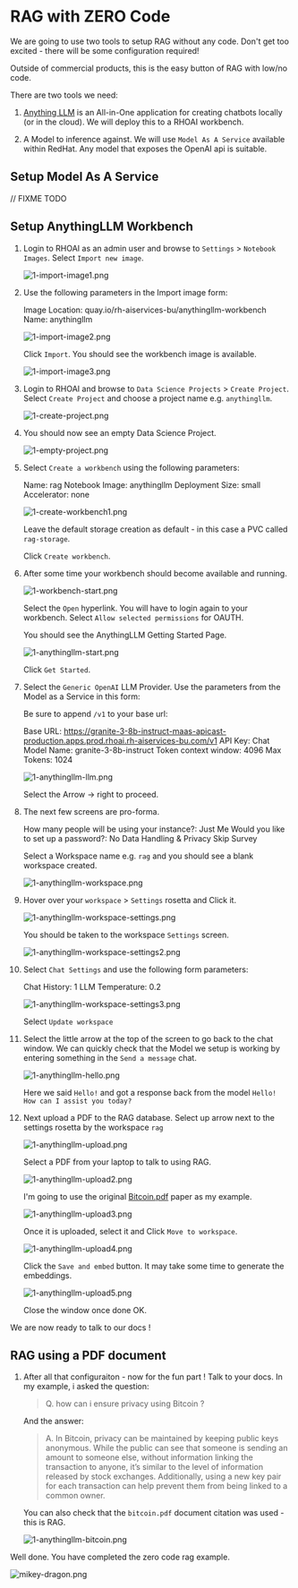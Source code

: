 # RAG with ZERO Code

We are going to use two tools to setup RAG without any code. Don't get too excited - there will be some configuration required!

Outside of commercial products, this is the easy button of RAG with low/no code.

There are two tools we need:

1. [Anything LLM](https://anythingllm.com/) is an All-in-One application for creating chatbots locally (or in the cloud). We will deploy this to a RHOAI workbench.

2. A Model to inference against. We will use `Model As A Service` available within RedHat. Any model that exposes the OpenAI api is suitable.

## Setup Model As A Service

// FIXME TODO

## Setup AnythingLLM Workbench

1. Login to RHOAI as an admin user and browse to `Settings` > `Notebook Images`. Select `Import new image`.

    ![1-import-image1.png](images/1-import-image1.png)

1. Use the following parameters in the Import image form:

    Image Location: quay.io/rh-aiservices-bu/anythingllm-workbench
    Name: anythingllm

    ![1-import-image2.png](images/1-import-image2.png)

    Click `Import`. You should see the workbench image is available.

    ![1-import-image3.png](images/1-import-image3.png)

1. Login to RHOAI and browse to `Data Science Projects` > `Create Project`. Select `Create Project` and choose a project name e.g. `anythingllm`.

    ![1-create-project.png](images/1-create-project.png)

1. You should now see an empty Data Science Project.

    ![1-empty-project.png](images/1-empty-project.png)

1. Select `Create a workbench` using the following parameters:

    Name: rag
    Notebook Image: anythingllm
    Deployment Size: small
    Accelerator: none

    ![1-create-workbench1.png](images/1-create-workbench1.png)

    Leave the default storage creation as default - in this case a PVC called `rag-storage`.

    Click `Create workbench`.

1. After some time your workbench should become available and running.

    ![1-workbench-start.png](images/1-workbench-start.png)

    Select the `Open` hyperlink. You will have to login again to your workbench. Select `Allow selected permissions` for OAUTH.

    You should see the AnythingLLM Getting Started Page.

    ![1-anythingllm-start.png](images/1-anythingllm-start.png)

    Click `Get Started`.

1. Select the `Generic OpenAI` LLM Provider. Use the parameters from the Model as a Service in this form:

    Be sure to append `/v1` to your base url:

    Base URL: https://granite-3-8b-instruct-maas-apicast-production.apps.prod.rhoai.rh-aiservices-bu.com/v1
    API Key: <use your provided apikey>
    Chat Model Name: granite-3-8b-instruct
    Token context window: 4096
    Max Tokens: 1024

    ![1-anythingllm-llm.png](images/1-anythingllm-llm.png)

    Select the Arrow -> right to proceed.

1. The next few screens are pro-forma.

    How many people will be using your instance?: Just Me
    Would you like to set up a password?: No
    Data Handling & Privacy
    Skip Survey

    Select a Workspace name e.g. `rag` and you should see a blank workspace created.

    ![1-anythingllm-workspace.png](images/1-anythingllm-workspace.png)

1. Hover over your `workspace` > `Settings` rosetta and Click it.

    ![1-anythingllm-workspace-settings.png](images/1-anythingllm-workspace-settings.png)

    You should be taken to the workspace `Settings` screen.

    ![1-anythingllm-workspace-settings2.png](images/1-anythingllm-workspace-settings2.png)

1. Select `Chat Settings` and use the following form parameters:

    Chat History: 1
    LLM Temperature: 0.2

    ![1-anythingllm-workspace-settings3.png](images/1-anythingllm-workspace-settings3.png)

    Select `Update workspace`

1. Select the little arrow at the top of the screen to go back to the chat window. We can quickly check that the Model we setup is working by entering something in the `Send a message` chat.

    ![1-anythingllm-hello.png](images/1-anythingllm-hello.png)

    Here we said `Hello!` and got a response back from the model `Hello! How can I assist you today?`

1. Next upload a PDF to the RAG database. Select up arrow next to the settings rosetta by the workspace `rag`

    ![1-anythingllm-upload.png](images/1-anythingllm-upload.png)

    Select a PDF from your laptop to talk to using RAG.

    ![1-anythingllm-upload2.png](images/1-anythingllm-upload2.png)

    I'm going to use the original [Bitcoin.pdf](https://bitcoin.org/bitcoin.pdf) paper as my example.

    ![1-anythingllm-upload3.png](images/1-anythingllm-upload3.png)

    Once it is uploaded, select it and Click `Move to workspace`.

    ![1-anythingllm-upload4.png](images/1-anythingllm-upload4.png)

    Click the `Save and embed` button. It may take some time to generate the embeddings.

    ![1-anythingllm-upload5.png](images/1-anythingllm-upload5.png)

    Close the window once done OK.

We are now ready to talk to our docs !

## RAG using a PDF document

1. After all that configuraiton - now for the fun part ! Talk to your docs. In my example, i asked the question:

    > Q. how can i ensure privacy using Bitcoin ?

    And the answer:

    > A. In Bitcoin, privacy can be maintained by keeping public keys anonymous. While the public can see that someone is sending an amount to someone else, without information linking the transaction to anyone, it’s similar to the level of information released by stock exchanges. Additionally, using a new key pair for each transaction can help prevent them from being linked to a common owner.

    You can also check that the `bitcoin.pdf` document citation was used - this is RAG.

    ![1-anythingllm-bitcoin.png](images/1-anythingllm-bitcoin.png)

Well done. You have completed the zero code rag example.

![mikey-dragon.png](images/mikey-dragon.png)
